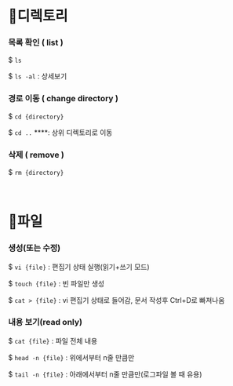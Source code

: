 # 🔹디렉토리

### 목록 확인 ( list )

$ `ls` 

$ `ls -al` : 상세보기

### 경로 이동 ( change directory )

$ `cd {directory}`

$ `cd ..` ****: 상위 디렉토리로 이동

### 삭제 ( remove )

$ `rm {directory}`

 
</br>

# 🔹파일

### 생성(또는 수정)

$ `vi {file}`  : 편집기 상태 실행(읽기+쓰기 모드)

$ `touch {file}` : 빈 파일만 생성

$ `cat > {file}` : vi 편집기 상태로 들어감, 문서 작성후 Ctrl+D로 빠져나옴

### 내용 보기(read only)

$ `cat {file}` : 파일 전체 내용

$ `head -n {file}` : 위에서부터 n줄 만큼만

$ `tail -n {file}` : 아래에서부터 n줄 만큼만(로그파일 볼 때 유용)
